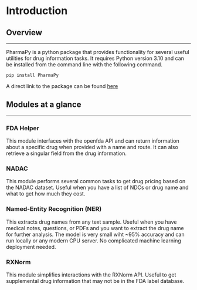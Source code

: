 # <h1><b>Introduction</b></h1>

## <b>Overview</b>
---
<p> PharmaPy is a python package that provides functionality for several useful utilities for drug information tasks. It requires Python version 3.10 and can be installed from the command line with the following command.

```
pip install PharmaPy
```
</p>



A direct link to the package can be found [here](https://pypi.org/project/PharmaPy/)


## <b>Modules at a glance</b>
---
### <b>FDA Helper</b>

This module interfaces with the openfda API and can return information about a specific drug when provided with a name and route. It can also retrieve a singular field from the drug information. 

### <b>NADAC</b>

This module performs several common tasks to get drug pricing based on the NADAC dataset. Useful when you have a list of NDCs or drug name and what to get how much they cost.


### <b>Named-Entity Recognition (NER)</b>

This extracts drug names from any text sample. Useful when you have medical notes, questions, or PDFs and you want to extract the drug name for further analysis. The model is very small wiht ~95% accuracy and can run locally or any modern CPU server. No complicated machine learning deployment needed.


### <b> RXNorm </b>

This module simplifies interactions with the RXNorm API. Useful to get supplemental drug information that may not be in the FDA label database.